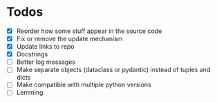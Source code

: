 # Todos

- [X] Reorder how some stuff appear in the source code
- [X] Fix or remove the update mechanism
- [X] Update links to repo
- [X] Docstrings
- [ ] Better log messages
- [ ] Make separate objects (dataclass or pydantic) instead of tuples and dicts
- [ ] Make compatible with multiple python versions
- [ ] Lemming
